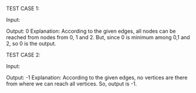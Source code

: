 TEST CASE 1:

Input:

Output: 0
Explanation: According to the given edges, all 
nodes can be reached from nodes from 0, 1 and 2. 
But, since 0 is minimum among 0,1 and 2, so 0 
is the output.

TEST CASE 2:

Input: 

Output: -1
Explanation: According to the given edges, 
no vertices are there from where we can 
reach all vertices. So, output is -1.

